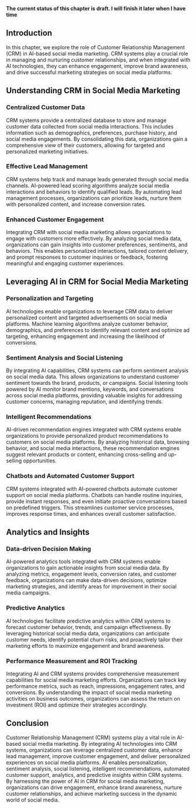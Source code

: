 **The current status of this chapter is draft. I will finish it later when I have time**

Introduction
------------

In this chapter, we explore the role of Customer Relationship Management (CRM) in AI-based social media marketing. CRM systems play a crucial role in managing and nurturing customer relationships, and when integrated with AI technologies, they can enhance engagement, improve brand awareness, and drive successful marketing strategies on social media platforms.

Understanding CRM in Social Media Marketing
-------------------------------------------

### Centralized Customer Data

CRM systems provide a centralized database to store and manage customer data collected from social media interactions. This includes information such as demographics, preferences, purchase history, and social media engagements. By consolidating this data, organizations gain a comprehensive view of their customers, allowing for targeted and personalized marketing initiatives.

### Effective Lead Management

CRM systems help track and manage leads generated through social media channels. AI-powered lead scoring algorithms analyze social media interactions and behaviors to identify qualified leads. By automating lead management processes, organizations can prioritize leads, nurture them with personalized content, and increase conversion rates.

### Enhanced Customer Engagement

Integrating CRM with social media marketing allows organizations to engage with customers more effectively. By analyzing social media data, organizations can gain insights into customer preferences, sentiments, and behaviors. This enables personalized interactions, tailored content delivery, and prompt responses to customer inquiries or feedback, fostering meaningful and engaging customer experiences.

Leveraging AI in CRM for Social Media Marketing
-----------------------------------------------

### Personalization and Targeting

AI technologies enable organizations to leverage CRM data to deliver personalized content and targeted advertisements on social media platforms. Machine learning algorithms analyze customer behavior, demographics, and preferences to identify relevant content and optimize ad targeting, enhancing engagement and increasing the likelihood of conversions.

### Sentiment Analysis and Social Listening

By integrating AI capabilities, CRM systems can perform sentiment analysis on social media data. This allows organizations to understand customer sentiment towards the brand, products, or campaigns. Social listening tools powered by AI monitor brand mentions, keywords, and conversations across social media platforms, providing valuable insights for addressing customer concerns, managing reputation, and identifying trends.

### Intelligent Recommendations

AI-driven recommendation engines integrated with CRM systems enable organizations to provide personalized product recommendations to customers on social media platforms. By analyzing historical data, browsing behavior, and social media interactions, these recommendation engines suggest relevant products or content, enhancing cross-selling and up-selling opportunities.

### Chatbots and Automated Customer Support

CRM systems integrated with AI-powered chatbots automate customer support on social media platforms. Chatbots can handle routine inquiries, provide instant responses, and even initiate proactive conversations based on predefined triggers. This streamlines customer service processes, improves response times, and enhances overall customer satisfaction.

Analytics and Insights
----------------------

### Data-driven Decision Making

AI-powered analytics tools integrated with CRM systems enable organizations to gain actionable insights from social media data. By analyzing metrics, engagement levels, conversion rates, and customer feedback, organizations can make data-driven decisions, optimize marketing strategies, and identify areas for improvement in their social media campaigns.

### Predictive Analytics

AI technologies facilitate predictive analytics within CRM systems to forecast customer behavior, trends, and campaign effectiveness. By leveraging historical social media data, organizations can anticipate customer needs, identify potential churn risks, and proactively tailor their marketing efforts to maximize engagement and brand awareness.

### Performance Measurement and ROI Tracking

Integrating AI and CRM systems provides comprehensive measurement capabilities for social media marketing efforts. Organizations can track key performance metrics, such as reach, impressions, engagement rates, and conversions. By understanding the impact of social media marketing activities on business outcomes, organizations can assess the return on investment (ROI) and optimize their strategies accordingly.

Conclusion
----------

Customer Relationship Management (CRM) systems play a vital role in AI-based social media marketing. By integrating AI technologies into CRM systems, organizations can leverage centralized customer data, enhance lead management, improve customer engagement, and deliver personalized experiences on social media platforms. AI enables personalization, sentiment analysis, social listening, intelligent recommendations, automated customer support, analytics, and predictive insights within CRM systems. By harnessing the power of AI in CRM for social media marketing, organizations can drive engagement, enhance brand awareness, nurture customer relationships, and achieve marketing success in the dynamic world of social media.
